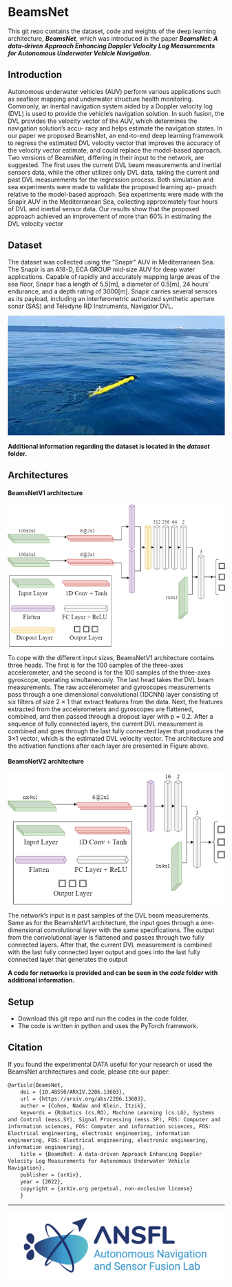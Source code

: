 # BeamsNet

This git repo contains the dataset, code and weights of the 
deep learning architecture, **_BeamsNet_**, which was introduced
in the paper **_BeamsNet: A data-driven Approach Enhancing Doppler Velocity Log Measurements for Autonomous Underwater Vehicle Navigation_**.

## Introduction

Autonomous underwater vehicles (AUV) perform various applications such as
seafloor mapping and underwater structure health monitoring. Commonly, an
inertial navigation system aided by a Doppler velocity log (DVL) is used to
provide the vehicle’s navigation solution. In such fusion, the DVL provides the
velocity vector of the AUV, which determines the navigation solution’s accu-
racy and helps estimate the navigation states. In our paper we proposed BeamsNet,
an end-to-end deep learning framework to regress the estimated DVL velocity
vector that improves the accuracy of the velocity vector estimate, and could
replace the model-based approach. Two versions of BeamsNet, differing in their
input to the network, are suggested. The first uses the current DVL beam
measurements and inertial sensors data, while the other utilizes only DVL data,
taking the current and past DVL measurements for the regression process. Both
simulation and sea experiments were made to validate the proposed learning ap-
proach relative to the model-based approach. Sea experiments were made with
the Snapir AUV in the Mediterranean Sea, collecting approximately four hours
of DVL and inertial sensor data. Our results show that the proposed approach
achieved an improvement of more than 60% in estimating the DVL velocity
vector

## Dataset

The dataset was collected using the "Snapir" AUV in Mediterranean Sea. The
Snapir is an A18-D, ECA GROUP mid-size AUV for deep water applications.
Capable of rapidly and accurately mapping large areas of the sea floor, Snapir
has a length of 5.5[m], a diameter of 0.5[m], 24 hours’ endurance, and a depth
rating of 3000[m]. Snapir carries several sensors as its payload, including an
interferometric authorized synthetic aperture sonar (SAS) and Teledyne RD
Instruments, Navigator DVL.

![Alt text](/Figures/snapir.jpg "Snapir AUV")

**Additional information regarding the dataset is located in the _dataset_ folder.**


## Architectures

#### BeamsNetV1 architecture
![Alt text](/Figures/BeamsNetV1.png "BeamsNetV1 architecture")

To cope with the different input sizes, BeamsNetV1 architecture
contains three heads. The first is for the 100 samples of the three-axes accelerometer, and the second is for the 100 samples of the three-axes gyroscope,
operating simultaneously. The last head takes the DVL beam measurements.
The raw accelerometer and gyroscopes measurements pass through a one dimensional convolutional (1DCNN) layer consisting of six filters of size 2 × 1
that extract features from the data. Next, the features extracted from the accelerometers and gyroscopes are flattened, combined, and then passed through
a dropout layer with p = 0.2. After a sequence of fully connected layers, the current DVL measurement is combined and goes through the last fully connected
layer that produces the 3×1 vector, which is the estimated DVL velocity vector.
The architecture and the activation functions after each layer are presented in
Figure above.

#### BeamsNetV2 architecture
![Alt text](/Figures/BeamsNetV2.png "BeamsNetV2 architecture")

The network’s input is n past samples of the DVL beam measurements. Same as for
the BeamsNetV1 architecture, the input goes through a one-dimensional convolutional layer with the same specifications. The output from the convolutional
layer is flattened and passes through two fully connected layers. After that,
the current DVL measurement is combined with the last fully connected layer
output and goes into the last fully connected layer that generates the output

**A code for networks is provided and can be seen in the _code_ folder with additional information.**

## Setup

- Download this git repo and run the codes in the code folder.
- The code is written in python and uses the PyTorch framework.

## Citation
If you found the experimental DATA useful for your research or used the BeamsNet architectures and code, please cite our paper:

    @article{BeamsNet,
        doi = {10.48550/ARXIV.2206.13603},
        url = {https://arxiv.org/abs/2206.13603},
        author = {Cohen, Nadav and Klein, Itzik},
        keywords = {Robotics (cs.RO), Machine Learning (cs.LG), Systems and Control (eess.SY), Signal Processing (eess.SP), FOS: Computer and information sciences, FOS: Computer and information sciences, FOS: Electrical engineering, electronic engineering, information engineering, FOS: Electrical engineering, electronic engineering, information engineering},
        title = {BeamsNet: A data-driven Approach Enhancing Doppler Velocity Log Measurements for Autonomous Underwater Vehicle Navigation},
        publisher = {arXiv},
        year = {2022},
        copyright = {arXiv.org perpetual, non-exclusive license}
        }


___

![Alt text](/Figures/Logo.png "Logo")